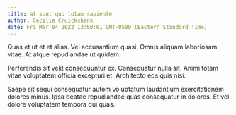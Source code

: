 ```yaml
---
title: at sunt quo totam sapiente
author: Cecilia Cruickshank
date: Fri Mar 04 2022 13:00:01 GMT-0500 (Eastern Standard Time)
---
```

Quas et ut et et alias. Vel accusantium quasi. Omnis aliquam laboriosam vitae. At atque repudiandae ut quidem.

 Perferendis sit velit consequuntur ex. Consequatur nulla sit. Animi totam vitae voluptatem officia excepturi et. Architecto eos quis nisi.

 Saepe sit sequi consequatur autem voluptatum laudantium exercitationem dolores minus. Ipsa beatae repudiandae quas consequatur in dolores. Et vel dolore voluptatem tempora qui quas.